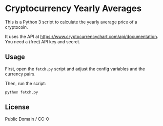 # Cryptocurrency Yearly Averages

This is a Python 3 script to calculate the yearly average price of a
cryptocoin.

It uses the API at https://www.cryptocurrencychart.com/api/documentation.
You need a (free) API key and secret.

## Usage

First, open the `fetch.py` script and adjust the config variables and the
currency pairs.

Then, run the script:

    python fetch.py

## License

Public Domain / CC-0
